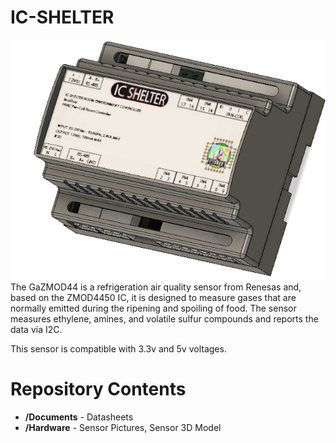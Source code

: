 #   IC-SHELTER

![enter image description here](https://github.com/JAPS01/IC-SHELTER_Joan_Peralta/blob/master/Imagenes/IC-SHELTER.png?raw=true)
The GaZMOD44 is a refrigeration air quality sensor from Renesas and, based on the ZMOD4450 IC, it is designed to measure gases that are normally emitted during the ripening and spoiling of food. The sensor measures ethylene, amines, and volatile sulfur compounds and reports the data via I2C.

This sensor is compatible with 3.3v and 5v voltages.


#  Repository Contents

-   **/Documents**  - Datasheets
-   **/Hardware**  - Sensor Pictures, Sensor 3D Model

